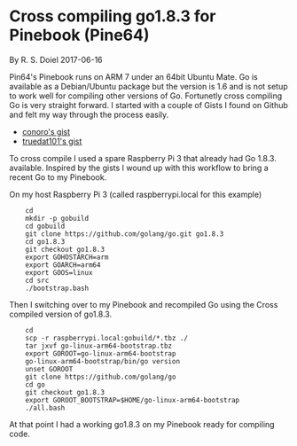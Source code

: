 
# Cross compiling go1.8.3 for Pinebook (Pine64)

By R. S. Doiel 2017-06-16

Pin64's Pinebook runs on ARM 7 under an 64bit Ubuntu Mate.
Go is available as a Debian/Ubuntu package but the version is 1.6 and
is not setup to work well for compiling other versions of Go. Fortunetly
cross compiling Go is very straight forward. I started with a couple of
Gists I found on Github and felt my way through the process easily.

+ [conoro's gist](https://gist.github.com/conoro/4fca191fad018b6e47922a21fab499ca)
+ [truedat101's gist](https://gist.github.com/truedat101/5898604b1f7a1ec42d65a75fa6a0b802)

To cross compile I used a spare Raspberry Pi 3 that already had Go 1.8.3. 
available.  Inspired by the gists I wound up with this workflow to bring
a recent Go to my Pinebook.

On my host Raspberry Pi 3 (called raspberrypi.local for this example)

```shell
    cd
    mkdir -p gobuild
    cd gobuild
    git clone https://github.com/golang/go.git go1.8.3
    cd go1.8.3
    git checkout go1.8.3
    export GOHOSTARCH=arm
    export GOARCH=arm64
    export GOOS=linux
    cd src
    ./bootstrap.bash
```

Then I switching over to my Pinebook and recompiled Go
using the Cross compiled version of go1.8.3.

```shell
    cd
    scp -r raspberrypi.local:gobuild/*.tbz ./
    tar jxvf go-linux-arm64-bootstrap.tbz
    export GOROOT=go-linux-arm64-bootstrap
    go-linux-arm64-bootstrap/bin/go version
    unset GOROOT
    git clone https://github.com/golang/go
    cd go
    git checkout go1.8.3
    export GOROOT_BOOTSTRAP=$HOME/go-linux-arm64-bootstrap
    ./all.bash
```

At that point I had a working go1.8.3 on my Pinebook ready for
compiling code.
